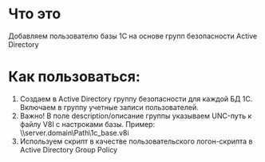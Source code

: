 # Что это
Добавляем пользователю базы 1С на основе групп безопасности Active Directory

# Как пользоваться:
1. Создаем в Active Directory группу безопасности для каждой БД 1С. Включаем в группу учетные записи пользователей.
2. Важно! В поле description/описание группы указываем UNC-путь к файлу V8I с настроками базы. Пример: \\\\server.domain\\Path\\1c_base.v8i
3. Используем скрипт в качестве пользовательского логон-скрипта в Active Directory Group Policy
